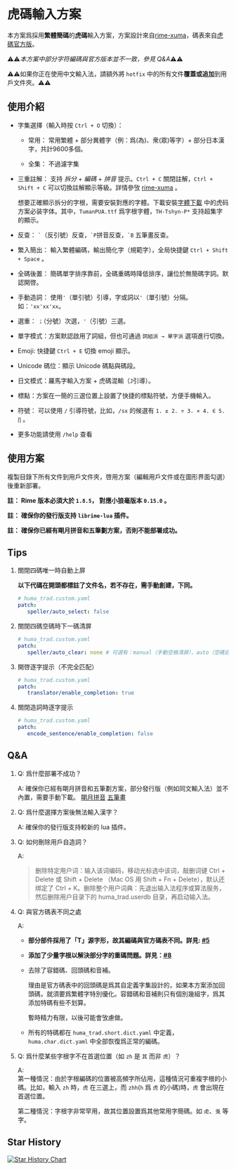 # 虎碼輸入方案

本方案爲採用**繁體簡碼**的**虎碼**輸入方案，方案設計來自[rime-xuma][rime-xuma]，碼表來自[虎碼官方版][huma-space]。

⚠️⚠️*本方案中部分字符編碼與官方版本並不一致，參見 Q&A*⚠️⚠️

⚠️⚠️如果你正在使用中文輸入法，請額外將 `hotfix` 中的所有文件**覆蓋或追加**到用戶文件夾。⚠️⚠️

## 使用介紹

- 字集選擇（輸入時按 `Ctrl + O` 切換）：
  
  - 常用： 常用繁體 + 部分異體字（例：爲(為)、衆(眾)等字）+ 部分日本漢字，共計9600多個。
  
  - 全集： 不過濾字集

- 三重註解： 支持 *拆分* + *編碼* + *拼音* 提示。`Ctrl + C` 關閉註解，`Ctrl + Shift + C` 可以切換註解顯示等級。詳情參攷 [rime-xuma][rime-xuma] 。

   想要正確顯示拆分的字根，需要安裝對應的字體。下載安裝[字體下載][huma-space] 中的虎码方案必装字体。其中，`TumanPUA.ttf` 爲字根字體，`TH-Tshyn-P*` 支持超集字的顯示。

- 反查： ``` ` ```（反引號）反查，``` `P ```拼音反查，``` `B ``` 五筆畫反查。

- 繁入簡出： 輸入繁體編碼，輸出簡化字（規範字），全局快捷鍵 `Ctrl + Shift + Space` 。

- 全碼後置： 簡碼單字排序靠前，全碼重碼時降低排序，讓位於無簡碼字詞。默認開啓。

- 手動造詞： 使用`'`（單引號）引導，字或詞以`'`（單引號）分隔。如：``` 'xx'xx'xx ```。

- 選重： `；`（分號）次選，`'`（引號）三選。

- 單字模式：方案默認啟用了詞組，但也可通過 `詞組派 → 單字派` 選項進行切換。

- Emoji: 快捷鍵 `Ctrl + E` 切換 emoji 顯示。

- Unicode 碼位：顯示 Unicode 碼點與碼段。

- 日文模式：羅馬字輸入方案 + 虎碼混輸（`J`引導）。

- 標點：方案在一簡的三選位置上設置了快捷的標點符號，方便手機輸入。

- 符號： 可以使用 `/` 引導符號，比如，`/sx` 的候選有 `1. ± 2. ÷ 3. × 4. ∈ 5. ∏` 。

- 更多功能請使用 `/help` 查看
  
## 使用方案

複製目錄下所有文件到用戶文件夾，啓用方案（編輯用戶文件或在圖形界面勾選）後重新部署。

**註： Rime 版本必須大於 `1.8.5`， 對應小狼毫版本 `0.15.0` 。**

**註： 確保你的發行版支持 `librime-lua` 插件。**

**註： 確保你已經有朙月拼音和五筆劃方案，否則不能部署成功。**

## Tips

1. 關閉四碼唯一時自動上屏

   **以下代碼在開頭都標註了文件名，若不存在，需手動創建，下同。**

   ```yaml
   # huma_trad.custom.yaml
   patch:
      speller/auto_select: false
   ```

2. 關閉四碼空碼時下一碼清屏

   ```yaml
   # huma_trad.custom.yaml
   patch: 
      speller/auto_clear: none # 可選有：manual（手動空格清屏），auto（空碼自動清屏），max_length（四碼時空碼頂字清屏，默認）
   ```

3. 開啓逐字提示（不完全匹配）

   ```yaml
   # huma_trad.custom.yaml
   patch: 
      translator/enable_completion: true 
   ```

4. 關閉造詞時逐字提示

   ```yaml
   # huma_trad.custom.yaml
   patch: 
      encode_sentence/enable_completion: false
   ```

## Q&A

1. Q:  爲什麼部署不成功？

   A:  確保你已經有朙月拼音和五筆劃方案，部分發行版（例如同文輸入法）並不內置，需要手動下載。 [朙月拼音](https://github.com/rime/rime-luna-pinyin) [五筆畫](https://github.com/rime/rime-stroke)

2. Q:  爲什麼選擇方案後無法輸入漢字？

   A:  確保你的發行版支持較新的 lua 插件。

3. Q:  如何刪除用戶自造詞？

   A:  
      > 删除特定用户词：输入该词编码，移动光标选中该词，敲删词键 Ctrl + Delete 或 Shift + Delete （Mac OS 用 Shift + Fn + Delete），默认还绑定了 Ctrl + K。删除整个用户词典：先退出输入法程序或算法服务， 然后删除用户目录下的 huma_trad.userdb 目录，再启动输入法。

4. Q:  與官方碼表不同之處

   A:
      - **部分部件採用了「T」源字形，故其編碼與官方碼表不同。詳見: [#5](https://github.com/ywxt/rime-huma/issues/5)**
  
      - **添加了少量字根以解決部分字的重碼問題。詳見：[#8](https://github.com/ywxt/rime-huma/issues/8)**

      - 去除了容錯碼、回頭碼和音補。

         理由是官方碼表中的回頭碼是爲其自定義字集設計的，如果本方案添加回頭碼，就須要爲繁體字特別優化。容錯碼和音補則只有個別幾組字，爲其添加特碼有些不划算。

         暫時精力有限，以後可能會攷慮做。

      - 所有的特碼都在 `huma_trad.short.dict.yaml` 中定義，`huma.char.dict.yaml` 中全部恢復爲正常的編碼。
5. Q:  爲什麼某些字根字不在首選位置（如 `zh` 是 `其` 而非 `虎`）？

   A:  
      第一種情況：由於字根編碼的位置被高頻字所佔用，這種情況可重複字根的小碼。比如，輸入 `zh` 時，`虎` 在三選上，而 `zhh`(`h` 爲 `虎` 的小碼)時，`虎` 會出現在首選位置。

      第二種情況：字根字非常罕用，故其位置設置爲其他常用字簡碼。如 `虍`、`兎` 等字。

## Star History

[![Star History Chart](https://api.star-history.com/svg?repos=ywxt/rime-huma&type=Date)](https://star-history.com/#ywxt/rime-huma&Date)

[rime-xuma]: https://github.com/Ace-Who/rime-xuma
[huma-space]: http://huma.ysepan.com/
